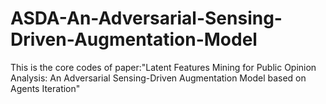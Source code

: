 # ASDA-An-Adversarial-Sensing-Driven-Augmentation-Model
This is the core codes of paper:"Latent Features Mining for Public Opinion Analysis: An Adversarial Sensing-Driven Augmentation Model based on Agents Iteration"
